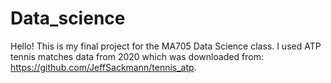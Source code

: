 # Data_science
 
Hello! This is my final project for the MA705 Data Science class. 
I used ATP tennis matches data from 2020 which was downloaded from: https://github.com/JeffSackmann/tennis_atp.
